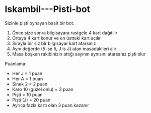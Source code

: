# Iskambil---Pisti-bot
Sizinle pişti oynayan basit bir bot.

1. Önce size sonra bilgisayara rastgele 4 kart dağıtılır
2. Ortaya 4 kart konur ve en üstteki kart açılır
3. Sırayla bir siz bir bilgisayar kart atarsınız
4. Aynı değerde (5 ise 5, J is J) atan masadakileri alır
5. Masa boşken rakibinizin attığı sayının aynısını
atarsanız pişti olur

Puanlama:
* Her J = 1 puan
* Her A = 1 puan
* Sinek 2 = 2 puan
* Karo 10 (güzel onlu) = 3 puan
* Pişti = 10 puan
* Pişti (J) = 20 puan
* Ayrıca fazla kartı olan 3 puan kazanır
